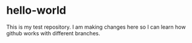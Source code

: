 # hello-world

This is my test repository.  I am making changes here so I can learn how github works with different branches.
